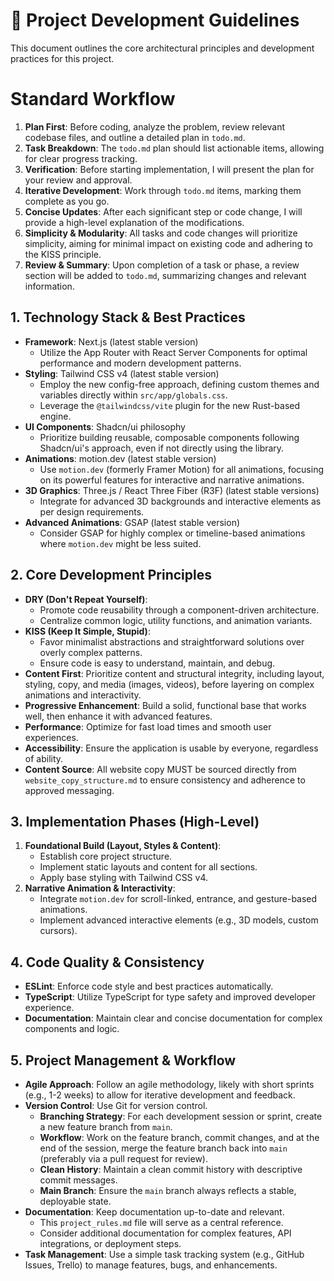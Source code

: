 # 🚀 Project Development Guidelines

This document outlines the core architectural principles and development practices for this project.

# Standard Workflow

1. **Plan First**: Before coding, analyze the problem, review relevant codebase files, and outline a detailed plan in `todo.md`.
2. **Task Breakdown**: The `todo.md` plan should list actionable items, allowing for clear progress tracking.
3. **Verification**: Before starting implementation, I will present the plan for your review and approval.
4. **Iterative Development**: Work through `todo.md` items, marking them complete as you go.
5. **Concise Updates**: After each significant step or code change, I will provide a high-level explanation of the modifications.
6. **Simplicity & Modularity**: All tasks and code changes will prioritize simplicity, aiming for minimal impact on existing code and adhering to the KISS principle.
7. **Review & Summary**: Upon completion of a task or phase, a review section will be added to `todo.md`, summarizing changes and relevant information.

## 1. Technology Stack & Best Practices

- **Framework**: Next.js (latest stable version)
  - Utilize the App Router with React Server Components for optimal performance and modern development patterns.
- **Styling**: Tailwind CSS v4 (latest stable version)
  - Employ the new config-free approach, defining custom themes and variables directly within `src/app/globals.css`.
  - Leverage the `@tailwindcss/vite` plugin for the new Rust-based engine.
- **UI Components**: Shadcn/ui philosophy
  - Prioritize building reusable, composable components following Shadcn/ui's approach, even if not directly using the library.
- **Animations**: motion.dev (latest stable version)
  - Use `motion.dev` (formerly Framer Motion) for all animations, focusing on its powerful features for interactive and narrative animations.
- **3D Graphics**: Three.js / React Three Fiber (R3F) (latest stable versions)
  - Integrate for advanced 3D backgrounds and interactive elements as per design requirements.
- **Advanced Animations**: GSAP (latest stable version)
  - Consider GSAP for highly complex or timeline-based animations where `motion.dev` might be less suited.

## 2. Core Development Principles

- **DRY (Don't Repeat Yourself)**:
  - Promote code reusability through a component-driven architecture.
  - Centralize common logic, utility functions, and animation variants.
- **KISS (Keep It Simple, Stupid)**:
  - Favor minimalist abstractions and straightforward solutions over overly complex patterns.
  - Ensure code is easy to understand, maintain, and debug.
- **Content First**: Prioritize content and structural integrity, including layout, styling, copy, and media (images, videos), before layering on complex animations and interactivity.
- **Progressive Enhancement**: Build a solid, functional base that works well, then enhance it with advanced features.
- **Performance**: Optimize for fast load times and smooth user experiences.
- **Accessibility**: Ensure the application is usable by everyone, regardless of ability.
- **Content Source**: All website copy MUST be sourced directly from `website_copy_structure.md` to ensure consistency and adherence to approved messaging.

## 3. Implementation Phases (High-Level)

1.  **Foundational Build (Layout, Styles & Content)**:
    - Establish core project structure.
    - Implement static layouts and content for all sections.
    - Apply base styling with Tailwind CSS v4.
2.  **Narrative Animation & Interactivity**:
    - Integrate `motion.dev` for scroll-linked, entrance, and gesture-based animations.
    - Implement advanced interactive elements (e.g., 3D models, custom cursors).

## 4. Code Quality & Consistency

- **ESLint**: Enforce code style and best practices automatically.
- **TypeScript**: Utilize TypeScript for type safety and improved developer experience.
- **Documentation**: Maintain clear and concise documentation for complex components and logic.

## 5. Project Management & Workflow

- **Agile Approach**: Follow an agile methodology, likely with short sprints (e.g., 1-2 weeks) to allow for iterative development and feedback.
- **Version Control**: Use Git for version control.
  - **Branching Strategy**: For each development session or sprint, create a new feature branch from `main`.
  - **Workflow**: Work on the feature branch, commit changes, and at the end of the session, merge the feature branch back into `main` (preferably via a pull request for review).
  - **Clean History**: Maintain a clean commit history with descriptive commit messages.
  - **Main Branch**: Ensure the `main` branch always reflects a stable, deployable state.
- **Documentation**: Keep documentation up-to-date and relevant.
  - This `project_rules.md` file will serve as a central reference.
  - Consider additional documentation for complex features, API integrations, or deployment steps.
- **Task Management**: Use a simple task tracking system (e.g., GitHub Issues, Trello) to manage features, bugs, and enhancements.
